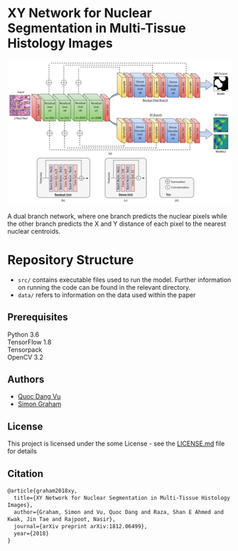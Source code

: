 # XY Network for Nuclear Segmentation in Multi-Tissue Histology Images

![](network.png)

A dual branch network, where one branch predicts the nuclear pixels while the other branch predicts the X and Y distance of each pixel to the nearest nuclear centroids.


# Repository Structure

* `src/` contains executable files used to run the model. Further information on running the code can be found in the relevant directory.
* `data/` refers to information on the data used within the paper

## Prerequisites 

Python 3.6 <br />
TensorFlow 1.8 <br />
Tensorpack  <br />
OpenCV 3.2

## Authors

* [Quoc Dang Vu](https://github.com/vqdang)
* [Simon Graham](https://github.com/simongraham)


## License

This project is licensed under the some License - see the [LICENSE.md](LICENSE.md) file for details

## Citation

```
@article{graham2018xy,
  title={XY Network for Nuclear Segmentation in Multi-Tissue Histology Images},
  author={Graham, Simon and Vu, Quoc Dang and Raza, Shan E Ahmed and Kwak, Jin Tae and Rajpoot, Nasir},
  journal={arXiv preprint arXiv:1812.06499},
  year={2018}
}
```

